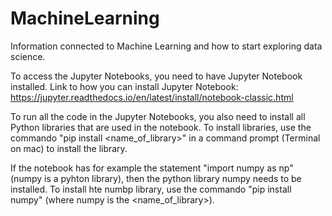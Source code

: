 # MachineLearning

Information connected to Machine Learning and how to start exploring data science.

To access the Jupyter Notebooks, you need to have Jupyter Notebook installed. Link to how you can install Jupyter Notebook:
https://jupyter.readthedocs.io/en/latest/install/notebook-classic.html

To run all the code in the Jupyter Notebooks, you also need to install all Python libraries that are used in the notebook. To install libraries, use the commando "pip install <name_of_library>" in a command prompt (Terminal on mac) to install the library.

If the notebook has for example the statement "import numpy as np" (numpy is a pyhton library), then the python library numpy needs to be installed. To install hte numbp library, use the commando "pip install numpy" (where numpy is the <name_of_library>).


